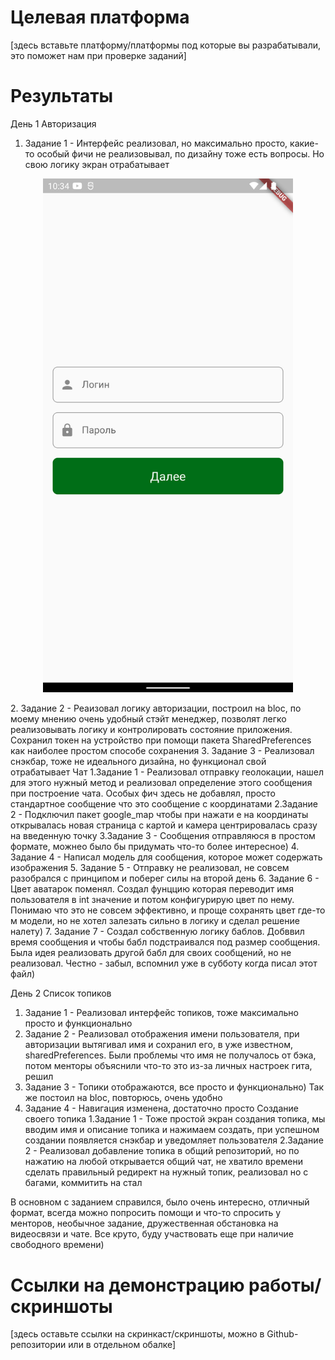 # Целевая платформа

[здесь вставьте платформу/платформы под которые вы разрабатывали, это поможет нам при проверке заданий]

# Результаты

День 1
Авторизация
1. Задание 1 - Интерфейс реализовал, но максимально просто, какие-то особый фичи не реализовывал, по дизайну тоже есть вопросы. Но свою логику экран отрабатывает
<p align="center">
<img src="docs/results/auth.png" width="400" alt="Auth screen" />
</p>
2. Задание 2 - Реаизовал логику авторизации, построил на bloc, по моему мнению очень удобный стэйт менеджер, позволят легко реализовывать логику и контролировать состояние приложения. Сохранил токен на устройство при помощи пакета SharedPreferences как наиболее простом способе сохранения
3. Задание 3 - Реализовал снэкбар, тоже не идеального дизайна, но функционал свой отрабатывает
Чат
1.Задание 1 - Реализовал отправку геолокации, нашел для этого нужный метод и реализовал определение этого сообщения при построение чата. Особых фич здесь не добавлял, просто стандартное сообщение что это сообщение с координатами
2.Задание 2 - Подключил пакет google_map чтобы при нажати е на координаты открывалась новая страница с картой и камера центрировалась сразу на введенную точку
3.Задание 3 - Сообщения отправляюся в простом формате, можнео было бы придумать что-то более интересное)
4. Задание 4 - Написал модель для сообщения, которое может содержать изображения
5. Задание 5 - Отправку не реализовал, не совсем разобрался с принципом и поберег силы на второй день
6. Задание 6 - Цвет аватарок поменял. Создал фунццию которая переводит имя пользователя в int значение и потом конфигурирую цвет по нему. Понимаю что это не совсем эффективно, и проще сохранять цвет где-то м модели, но не хотел залезать сильно в логику и сделал решение налету)
7. Задание 7 - Создал собственную логику баблов. Добввил время сообщения и чтобы бабл подстраивался под размер сообщения. Была идея реализовать другой бабл для своих сообщений, но не реализовал. Честно - забыл, вспомнил уже в субботу когда писал этот файл)

День 2
Список топиков
1. Задание 1 - Реализовал интерфейс топиков, тоже максимально просто и функционально
2. Задание 2 - Реализовал отображения имени пользователя, при авторизации вытягивал имя и сохранил его, в уже известном, sharedPreferences. Были проблемы что имя не получалось от бэка, потом менторы объяснили что-то это из-за личных настроек гита, решил
3. Задание 3 - Топики отображаются, все просто и функционально) Так же постоил на bloc, повторюсь, очень удобно
4. Задание 4 - Навигация изменена, достаточно просто
Создание своего топика
1.Задание 1 - Тоже простой экран создания топика, мы вводим имя и описание топика и нажимаем создать, при успешном создании появляется снэкбар и уведомляет пользователя
2.Задание 2 - Реализовал добавление топика в общий репозиторий, но по нажатию на любой открывается общий чат, не хватило времени сделать правильный редирект на нужный топик, реализовал но с багами, коммитить на стал

В основном с заданием справился, было очень интересно, отличный формат, всегда можно попросить помощи и что-то спросить у менторов, необычное задание, дружественная обстановка на видеосвязи и чате. Все круто, буду участвовать еще при наличие свободного времени)


# Ссылки на демонстрацию работы/скриншоты

[здесь оставьте ссылки на скринкаст/скриншоты, можно в Github-репозитории или в отдельном обалке]
